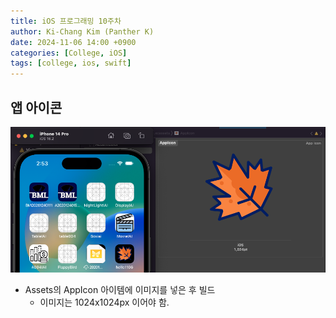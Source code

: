 ```yaml
---
title: iOS 프로그래밍 10주차
author: Ki-Chang Kim (Panther K)
date: 2024-11-06 14:00 +0900
categories: [College, iOS]
tags: [college, ios, swift]
---
```


## 앱 아이콘

![week10-1](/assets/img/post/24-11-06/1.png)

- Assets의 AppIcon 아이템에 이미지를 넣은 후 빌드
    + 이미지는 1024x1024px 이어야 함.


